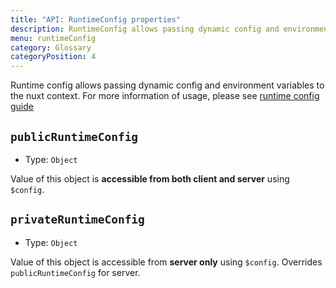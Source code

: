 ```yaml
---
title: "API: RuntimeConfig properties"
description: RuntimeConfig allows passing dynamic config and environment variables to the nuxt context
menu: runtimeConfig
category: Glossary
categoryPosition: 4
---
```


Runtime config allows passing dynamic config and environment variables to the nuxt context.
For more information of usage, please see [runtime config guide](/guide/runtime-config)

## `publicRuntimeConfig`

- Type: `Object`

Value of this object is **accessible from both client and server** using `$config`.

## `privateRuntimeConfig`

- Type: `Object`

Value of this object is accessible from **server only** using `$config`. Overrides `publicRuntimeConfig` for server.
